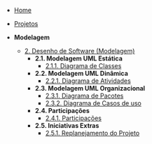 
- [Home](README.md)
- [Projetos](Projeto/Projeto.md)

- **Modelagem**
  - [2. Desenho de Software (Modelagem)](Modelagem/2.Modelagem.md)
    - **2.1. Modelagem UML Estática**
        - [2.1.1. Diagrama de Classes](Modelagem/DiagramaClasses.md)
    - **2.2. Modelagem UML Dinâmica**
        - [2.2.1. Diagrama de Atividades](Modelagem/DiagramaAtividades.md)
    - **2.3. Modelagem UML Organizacional**
        - [2.3.1. Diagrama de Pacotes](Modelagem/DiagramaPacotes.md)
        - [2.3.2. Diagrama de Casos de uso](Modelagem/DiagramaCasosUso.md)
    - **2.4. Participações**
        - [2.4.1. Participações](Modelagem/2.4.ParticipacoesModelagem.md)
    - **2.5. Iniciativas Extras**
        - [2.5.1. Replanejamento do Projeto](Modelagem/ReplanejamentoProjeto.md)